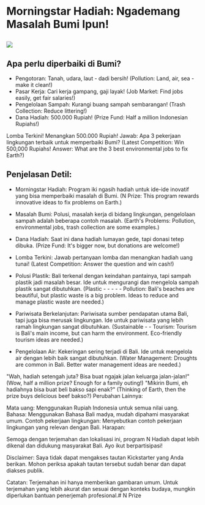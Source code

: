 # Morningstar Hadiah: Ngademang Masalah Bumi Ipun!<p align="center">
<img src="https://raw.githubusercontent.com/Morningstar88/X/main/pics/midnight-first-screen.png">
</p>

## Apa perlu diperbaiki di Bumi?
- Pengotoran: Tanah, udara, laut - dadi bersih! (Pollution: Land, air, sea - make it clean!)
- Pasar Kerja: Cari kerja gampang, gaji layak! (Job Market: Find jobs easily, get fair salaries!)
- Pengelolaan Sampah: Kurangi buang sampah sembarangan! (Trash Collection: Reduce littering!)
- Dana Hadiah: 500.000 Rupiah! (Prize Fund: Half a million Indonesian Rupiahs!)

Lomba Terkini! Menangkan 500.000 Rupiah! Jawab: Apa 3 pekerjaan lingkungan terbaik untuk memperbaiki Bumi? (Latest Competition: Win 500,000 Rupiahs! Answer: What are the 3 best environmental jobs to fix Earth?)


## Penjelasan Detil:

- Morningstar Hadiah: Program iki ngasih hadiah untuk ide-ide inovatif yang bisa memperbaiki masalah di Bumi. (N Prize: This program rewards innovative ideas to fix problems on Earth.)
- Masalah Bumi: Polusi, masalah kerja di bidang lingkungan, pengelolaan sampah adalah beberapa contoh masalah. (Earth's Problems: Pollution, environmental jobs, trash collection are some examples.)
- Dana Hadiah: Saat ini dana hadiah lumayan gede, tapi donasi tetep dibuka. (Prize Fund: It's bigger now, but donations are welcome!)
- Lomba Terkini: Jawab pertanyaan lomba dan menangkan hadiah uang tunai! (Latest Competition: Answer the question and win cash!)

- Polusi Plastik: Bali terkenal dengan keindahan pantainya, tapi sampah plastik jadi masalah besar. Ide untuk mengurangi dan mengelola sampah plastik sangat dibutuhkan. (Plastic - - - - - Pollution: Bali's beaches are beautiful, but plastic waste is a big problem. Ideas to reduce and manage plastic waste are needed.)
- Pariwisata Berkelanjutan: Pariwisata sumber pendapatan utama Bali, tapi juga bisa merusak lingkungan. Ide untuk pariwisata yang lebih ramah lingkungan sangat dibutuhkan. (Sustainable - - Tourism: Tourism is Bali's main income, but can harm the environment. Eco-friendly tourism ideas are needed.)
- Pengelolaan Air: Kekeringan sering terjadi di Bali. Ide untuk mengelola air dengan lebih baik sangat dibutuhkan. (Water Management: Droughts are common in Bali. Better water management ideas are needed.)


"Wah, hadiah setengah juta? Bisa buat ngajak jalan keluarga jalan-jalan!" (Wow, half a million prize? Enough for a family outing!)
"Mikirin Bumi, eh hadiahnya bisa buat beli bakso sapi enak?" (Thinking of Earth, then the prize buys delicious beef bakso?)
Perubahan Lainnya:

Mata uang: Menggunakan Rupiah Indonesia untuk semua nilai uang.
Bahasa: Menggunakan Bahasa Bali madya, mudah dipahami masyarakat umum.
Contoh pekerjaan lingkungan: Menyebutkan contoh pekerjaan lingkungan yang relevan dengan Bali.
Harapan:

Semoga dengan terjemahan dan lokalisasi ini, program N Hadiah dapat lebih dikenal dan didukung masyarakat Bali. Ayo ikut berpartisipasi!

Disclaimer: Saya tidak dapat mengakses tautan Kickstarter yang Anda berikan. Mohon periksa apakah tautan tersebut sudah benar dan dapat diakses publik.

Catatan: Terjemahan ini hanya memberikan gambaran umum. Untuk terjemahan yang lebih akurat dan sesuai dengan konteks budaya, mungkin diperlukan bantuan penerjemah profesional.# N Prize

